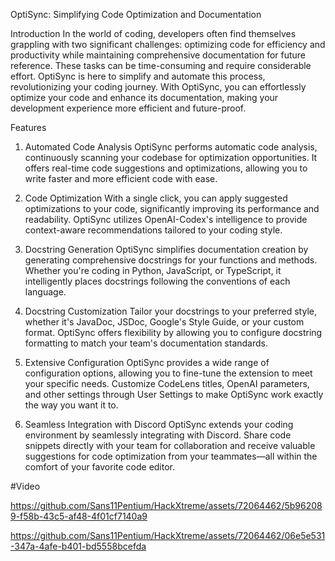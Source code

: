 OptiSync: Simplifying Code Optimization and Documentation

Introduction
In the world of coding, developers often find themselves grappling with two significant challenges: optimizing code for efficiency and productivity while maintaining comprehensive documentation for future reference. These tasks can be time-consuming and require considerable effort. OptiSync is here to simplify and automate this process, revolutionizing your coding journey. With OptiSync, you can effortlessly optimize your code and enhance its documentation, making your development experience more efficient and future-proof.

Features
1. Automated Code Analysis
OptiSync performs automatic code analysis, continuously scanning your codebase for optimization opportunities. It offers real-time code suggestions and optimizations, allowing you to write faster and more efficient code with ease.

2. Code Optimization
With a single click, you can apply suggested optimizations to your code, significantly improving its performance and readability. OptiSync utilizes OpenAI-Codex's intelligence to provide context-aware recommendations tailored to your coding style.

3. Docstring Generation
OptiSync simplifies documentation creation by generating comprehensive docstrings for your functions and methods. Whether you're coding in Python, JavaScript, or TypeScript, it intelligently places docstrings following the conventions of each language.

4. Docstring Customization
Tailor your docstrings to your preferred style, whether it's JavaDoc, JSDoc, Google's Style Guide, or your custom format. OptiSync offers flexibility by allowing you to configure docstring formatting to match your team's documentation standards.

5. Extensive Configuration
OptiSync provides a wide range of configuration options, allowing you to fine-tune the extension to meet your specific needs. Customize CodeLens titles, OpenAI parameters, and other settings through User Settings to make OptiSync work exactly the way you want it to.

6. Seamless Integration with Discord
OptiSync extends your coding environment by seamlessly integrating with Discord. Share code snippets directly with your team for collaboration and receive valuable suggestions for code optimization from your teammates—all within the comfort of your favorite code editor.

#Video

https://github.com/Sans11Pentium/HackXtreme/assets/72064462/5b962089-f58b-43c5-af48-4f01cf7140a9

https://github.com/Sans11Pentium/HackXtreme/assets/72064462/06e5e531-347a-4afe-b401-bd5558bcefda



